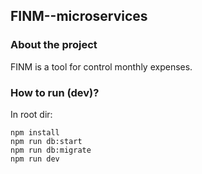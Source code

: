 ## FINM--microservices

### About the project

FINM is a tool for control monthly expenses.

### How to run (dev)?

In root dir:
```
npm install
npm run db:start
npm run db:migrate
npm run dev
```
